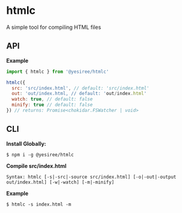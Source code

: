 # htmlc
A simple tool for compiling HTML files

## API

**Example**
```javascript
import { htmlc } from '@yesiree/htmlc'

htmlc({
  src: 'src/index.html', // default: 'src/index.html'
  out: 'out/index.html, // default: 'out/index.html'
  watch: true, // default: false
  minify: true // default: false
}) // returns: Promise<chokidar.FSWatcher | void>
```

## CLI

**Install Globally:**
```
$ npm i -g @yesiree/htmlc
```

**Compile src/index.html**
```
Syntax: htmlc [-s|-src|-source src/index.html] [-o|-out|-output out/index.html] [-w|-watch] [-m|-minify]
```

**Example**
```
$ htmlc -s index.html -m
```
